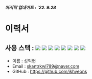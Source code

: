 ##### 마지막 업데이트 : `22. 9.28

# 이력서

<bold>사용 스택<bold> : 
<img src="https://img.shields.io/badge/HTML5-545454?style=flat-square&logo=HTML5&logoColor=0094F5"/> <img src="https://img.shields.io/badge/CSS-545454?style=flat-square&logo=CSS3&logoColor=0094F5"/> <img src="https://img.shields.io/badge/React-545454?style=flat-square&logo=react&logoColor=0094F5"/> <img src="https://img.shields.io/badge/Styled-Component-545454?style=flat-square&logo=styled-components&logoColor=0094F5"/> <img src="https://img.shields.io/badge/Node.js-545454?style=flat-square&logo=Node.js&logoColor=0094F5"/> <img src="https://img.shields.io/badge/Socket.io-545454?style=flat-square&logo=Socket.io&logoColor=0094F5"/> <img src="https://img.shields.io/badge/Express-545454?style=flat-square&logo=Express&logoColor=0094F5"/> <img src="https://img.shields.io/badge/MySQL-545454?style=flat-square&logo=MySQL&logoColor=0094F5"/>
--
  * 이름 : 성익현
  * Email : skantrkwl789@naver.com
  * GitHub : https://github.com/ikhyeons
